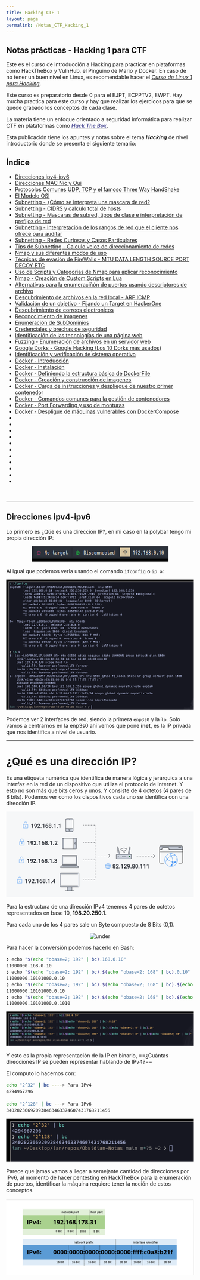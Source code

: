 ```yaml
---
title: Hacking CTF 1
layout: page
permalink: /Notas_CTF_Hacking_1
---
```

<h2 id="subtitulo-importante">Notas prácticas - Hacking 1 para CTF</h2>

Este es el curso de introducción a Hacking para practicar en plataformas como HackTheBox y VulnHub, el Pinguino de Mario y Docker. En caso de no tener un buen nivel en Linux, es recomendable hacer el <a href=""><em>Curso de Linux 1 para Hacking</em></a>.

Este curso es preparatorio desde 0 para el EJPT, ECPPTV2, EWPT. Hay mucha practica para este curso y hay que realizar los ejercicos para que se quede grabado los conceptos de cada clase.

La materia tiene un enfoque orientado a seguridad informática para realizar CTF en plataformas como <a href="https://app.hackthebox.com/profile/1098514"><strong><em style="color :#559">Hack The Box</em></strong></a>.

Esta publicación tiene los apuntes y notas sobre el tema <b><i>Hacking</i></b> de nivel introductorio donde se presenta el siguiente temario:

<h2 id="subtitulo-importante">Índice</h2>

- [Direcciones ipv4-ipv6](#direcciones-ipv4-ipv6)
- [Direcciones MAC Nic y Oui](#)
- [Protocolos Comunes UDP, TCP y el famoso Three Way HandShake](#)
- [El Modelo OSI](#)
- [Subnetting - ¿Cómo se interpreta una mascara de red?](#)
- [Subnetting - CIDRS y calculo total de hosts](#)
- [Subnetting - Mascaras de subred, tipos de clase e interpretación de prefijos de red](#)
- [Subnetting - Interpretación de los rangos de red que el cliente nos ofrece para auditar](#)
- [Subnetting - Redes Curiosas y Casos Particulares](#)
- [Tips de Subnetting - Calculo veloz de direccionamiento de redes](#)
- [Nmap y sus diferentes modos de uso](#)
- [Técnicas de evasión de FireWalls - MTU DATA LENGTH SOURCE PORT DECOY ETC](#)
- [Uso de Scripts y Categorias de Nmap para aplicar reconocimiento](#)
- [Nmap - Creación de Custom Scripts en Lua](#)
- [Alternativas para la enumeraciñón de puertos usando descriptores de archivo](#)
- [Descubrimiento de archivos en la red local - ARP ICMP](#)
- [Validación de un objetivo - Fijando un Target en HackerOne](#)
- [Descubrimiento de correos electronicos](#)
- [Reconocimiento de imagenes](#)
- [Enumeración de SubDominios](#)
- [Credenciales y brechas de seguridad](#)
- [Identificación de las tecnologías de una página web](#)
- [Fuzzing - Enumeración de archivos en un servidor web](#)
- [Google Dorks - Google Hacking (Los 10 Dorks más usados)](#)
- [Identificación y verificación de sistema operativo](#)
- [Docker - Introducción](#)
- [Docker - Instalación](#)
- [Docker - Definiendo la estructura básica de DockerFile](#)
- [Docker - Creación y construcción de imagenes](#)
- [Docker - Carga de instrucciones y despliegue de nuestro primer contenedor](#)
- [Docker - Comandos comunes para la gestión de contenedores](#)
- [Docker - Port Forwarding y uso de monturas](#)
- [Docker - Despligue de máquinas vulnerables con DockerCompose](#)
- [](#)
- [](#)
- [](#)
- [](#)
- [](#)
- [](#)
- [](#)
- [](#)
- [](#)
- [](#)
- [](#)
<br>

---

<h2 id="direcciones-ipv4-ipv6"><h2 id="subtitulo-importante">Direcciones ipv4-ipv6</h2></h2>

Lo primero es ¿Qúe es una dirección IP?, en mi caso en la polybar tengo mi propia dirección IP:
<div style="text-align: center;">
  <img src="/assets/images/notas_hacking/1.png" alt="under" oncontextmenu="return false;">
</div>

Al igual que podemos verla usando el comando `ifconfig` o `ip a`:
<div style="text-align: center;">
  <img src="/assets/images/notas_hacking/2.png" alt="under" oncontextmenu="return false;">
</div>

Podemos ver 2 interfaces de red, siendo la primera `enp3s0` y la `lo`. Solo vamos a centrarnos en la enp3s0 ahí vemos que pone **inet**, es la IP privada que nos identifica a nivel de usuario.

----
# ¿Qué es una dirección IP?

Es una etiqueta numérica que identifica de manera lógica y jerárquica a una interfaz en la red de un dispositivo que utiliza el protocolo de Internet. Y esto no son más que bits ceros y unos. Y consiste de 4 octetos (4 pares de 8 bits). Podemos ver como los dispositivos cada uno se identifica con una dirección IP.

<div style="text-align: center;">
  <img src="/assets/images/notas_hacking/3.2.png" alt="under" oncontextmenu="return false;">
</div>

Para la estructura de una dirección IPv4 tenemos 4 pares de octetos representados en base 10, **198.20.250.1**.

Para cada uno de los 4 pares sale un Byte compuesto de 8 Bits (0,1).

<div style="text-align: center;">
  <img src="/assets/images/notas_hacking/3.3.png" alt="under" oncontextmenu="return false;">
</div>

Para hacer la conversión podemos hacerlo en Bash:

```bash
❯ echo "$(echo "obase=2; 192" | bc).168.0.10"
11000000.168.0.10
❯ echo "$(echo "obase=2; 192" | bc).$(echo "obase=2; 168" | bc).0.10"
11000000.10101000.0.10
❯ echo "$(echo "obase=2; 192" | bc).$(echo "obase=2; 168" | bc).$(echo "obase=2; 0" | bc).10"
11000000.10101000.0.10
❯ echo "$(echo "obase=2; 192" | bc).$(echo "obase=2; 168" | bc).$(echo "obase=2; 0" | bc).$(echo "obase=2; 10" | bc)"
11000000.10101000.0.1010
```
<div style="text-align: center;">
  <img src="/assets/images/notas_hacking/3.png" alt="under" oncontextmenu="return false;">
</div>


Y esto es la propia representación de la IP en binario, ==¿Cuántas direcciones IP se pueden representar hablando de IPv4?==

El computo lo hacemos con:

```bash
echo "2^32" | bc ----> Para IPv4
4294967296

echo "2^128" | bc ---> Para IPv6
340282366920938463463374607431768211456
```

<div style="text-align: center;">
  <img src="/assets/images/notas_hacking/4.png" alt="under" oncontextmenu="return false;">
</div>

Parece que jamas vamos a llegar a semejante cantidad de direcciones por IPv6, al momento de hacer pentesting en HackTheBox para la enumeración de puertos, identificar la máquina requiere tener la noción de estos conceptos.

<div style="text-align: center;">
  <img src="/assets/images/notas_hacking/5.png" alt="under" oncontextmenu="return false;">
</div>
